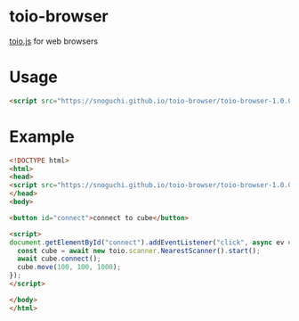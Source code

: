 # toio-browser

[toio.js](https://github.com/toio/toio.js) for web browsers

# Usage

```html
<script src="https://snoguchi.github.io/toio-browser/toio-browser-1.0.0.js"></script>
```

# Example

```html
<!DOCTYPE html>
<html>
<head>
<script src="https://snoguchi.github.io/toio-browser/toio-browser-1.0.0.js"></script>
</head>
<body>

<button id="connect">connect to cube</button>

<script>
document.getElementById("connect").addEventListener("click", async ev => {
  const cube = await new toio.scanner.NearestScanner().start();
  await cube.connect();
  cube.move(100, 100, 1000);
});
</script>

</body>
</html>
```
